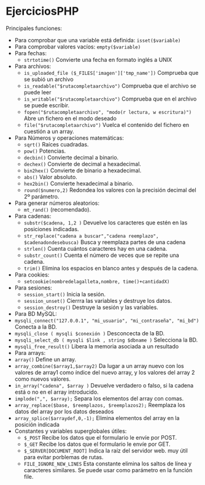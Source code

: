 # EjerciciosPHP
Principales funciones:
* Para comprobar que una variable está definida: ```isset($variable)```
* Para comprobar valores vacíos: ```empty($variable)```
* Para fechas:
  * ```strtotime()``` Convierte una fecha en formato inglés a UNIX
* Para archivos:
  * ```is_uploaded_file ($_FILES['imagen']['tmp_name'])``` Comprueba que se subió un archivo
  * ```is_readable("$rutacompletaarchivo")``` Comprueba que el archivo se puede leer
  * ```is_writable("$rutacompletaarchivo")``` Comprueba que en el archivo se puede escribir.
  * ```fopen("$rutacompletaarchivo", "modo(r lectura, w escritura)")``` Abre un fichero en el modo deseado
  * ```file("$rutacompletaarchivo")``` Vuelca el contenido del fichero en cuestión a un array.
* Para Números y operaciones matemáticas:
  * ```sqrt()``` Raíces cuadradas.
  * ```pow()``` Potencias.
  * ```decbin()``` Convierte decimal a binario.
  * ```dechex()``` Convierte de decimal a hexadecimal.
  * ```bin2hex()``` Convierte de binario a hexadecimal.
  * ```abs()``` Valor absoluto.
  * ```hex2bin()``` Convierte hexadecimal a binario.
  * ```round($numero,2)``` Redondea los valores con la precisión decimal del 2º parámetro.
* Para generar números aleatorios:
  * ```mt_rand()``` (recomendado).
* Para cadenas:
  * ```substr($cadena, 1,2 )``` Devuelve los caracteres que estén en las posiciones indicadas.
  * ```str_replace("cadena a buscar","cadena reemplazo", $cadenadondesebusca)``` Busca y reemplaza partes de una cadena
  * ```strlen()``` Cuenta cuántos caracteres hay en una cadena.
  * ```substr_count()``` Cuenta el número de veces que se repite una cadena.
  * ```trim()``` Elimina los espacios en blanco antes y después de la cadena.
* Para cookies:
  * ```setcookie(nombredelagalleta,nombre, time()+cantidadX)```
* Para sesiones:
  * ```session_start()``` Inicia la sesión.
  * ```session_unset()``` Cierrra las variables y destruye los datos.
  * ```session_destroy()``` Destruye la sesión y las variables.
* Para BD MySQL:
 * ```mysqli_connect("127.0.0.1", "mi_usuario", "mi_contraseña", "mi_bd")``` Conecta a la BD.
 * ```mysqli_close ( mysqli $conexión )``` Desconcecta de la BD.
 * ```mysqli_select_db ( mysqli $link , string $dbname )``` Selecciona la BD.
 * ```mysqli_free_result()``` Libera la memoria asociada a un resultado
* Para arrays:
 * ```array()``` Define un array.
 * ```array_combine($array1,$array2)``` Da lugar a un array nuevo con los valores de array1 como índice del nuevo array, y los valores del array 2 como nuevos valores.
  * ```in_array("cadena", $array )``` Devuelve verdadero o falso, si la cadena está o no en el array introducido.
  * ```implode(",", $array);``` Separa los elementos del array con comas.
  * ```array_replace($base, $reemplazos, $reemplazos2);``` Reemplaza los datos del array por los datos deseados
  * ```array_splice($arraydef,0,-1);``` Elimina elementos del array en la posición indicada
* Constantes y variables superglobales útiles:
    * ```$_POST``` Recibe los datos que el formulario le envíe por POST.
    * ```$_GET``` Recibe los datos que el formulario le envíe por GET.
    * ```$_SERVER[DOCUMENT_ROOT]``` Indica la raíz del servidor web. muy útil para evitar porblemas de rutas.
    * ```FILE_IGNORE_NEW_LINES``` Esta constante elimina los saltos de línea y caracteres similares. Se puede usar como parámetro en la función file.
